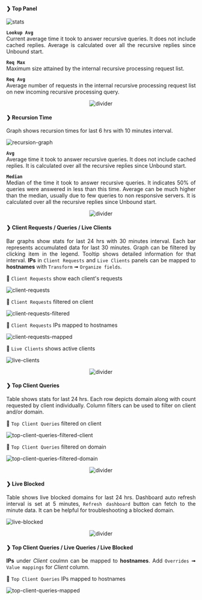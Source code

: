 
<div align="justify">

#### ❯ Top Panel
![stats](https://user-images.githubusercontent.com/11185794/220017124-f0f26b72-f824-4236-8350-2f6f60187526.png)

**`Lookup Avg`**  
Current average time it took to answer recursive queries. It does not include cached replies. Average is calculated over all the recursive replies since Unbound start.

**`Req Max`**  
Maximum size attained by the internal recursive processing request list.

**`Req Avg`**  
Average number of requests in the internal recursive processing request list on new incoming recursive processing query.

<div align="center">
  <img src="https://user-images.githubusercontent.com/11185794/205388020-99c057ad-ee9d-440b-8df9-587f5c133f2e.png?raw=true" alt="divider"/>
</div>

#### ❯ Recursion Time
Graph shows recursion times for last 6 hrs with 10 minutes interval.
  
![recursion-graph](https://user-images.githubusercontent.com/11185794/220017145-ecfd028a-7e77-4503-9113-010fdbc66819.png)

**`Avg`**  
Average time it took to answer recursive queries. It does not include cached replies. It is calculated over all the recursive replies since Unbound start.
  
**`Median`**  
Median of the time it took to answer recursive queries. It indicates 50% of queries were answered in less than this time. Average can be much higher than the median, usually due to few queries to non responsive servers.  It is calculated over all the recursive replies since Unbound start.

<div align="center">
  <img src="https://user-images.githubusercontent.com/11185794/205388020-99c057ad-ee9d-440b-8df9-587f5c133f2e.png?raw=true" alt="divider"/>
</div>

#### ❯ Client Requests / Queries / Live Clients
Bar graphs show stats for last 24 hrs with 30 minutes interval. Each bar represents accumulated data for last 30 minutes. Graph can be filtered by clicking item in the legend. Tooltip shows detailed information for that interval. **IPs** in `Client Requests` and `Live Clients` panels can be mapped to **hostnames** with `Transform` ➟ `Organize fields`.

🔹 `Client Requests` show each client's requests

![client-requests](https://user-images.githubusercontent.com/11185794/220108487-9bc0ac1b-2900-476d-a5c3-855601c7b57c.png)

🔹 `Client Requests` filtered on client

![client-requests-filtered](https://user-images.githubusercontent.com/11185794/220108557-e52a10ad-87ce-4354-bd12-aa3b8ac1ebe3.png)

🔹 `Client Requests` IPs mapped to hostnames

![client-requests-mapped](https://user-images.githubusercontent.com/11185794/220220888-0950aebf-bc65-44e4-baf6-e54024ce1f53.png)

🔹 `Live Clients` shows active clients
  
![live-clients](https://user-images.githubusercontent.com/11185794/220217145-79888d69-b51b-419b-aa02-6168c860e500.png)

<div align="center">
  <img src="https://user-images.githubusercontent.com/11185794/205388020-99c057ad-ee9d-440b-8df9-587f5c133f2e.png?raw=true" alt="divider"/>
</div>

#### ❯ Top Client Queries
Table shows stats for last 24 hrs. Each row depicts domain along with count requested by client individually. Column filters can be used to filter on client and/or domain. 

🔹 `Top Client Queries` filtered on client
  
![top-client-queries-filtered-client](https://user-images.githubusercontent.com/11185794/220221744-6d756162-57be-43ea-bbbc-7fd64e392fd9.png)

🔹 `Top Client Queries` filtered on domain

![top-client-queries-filtered-domain](https://user-images.githubusercontent.com/11185794/220221770-5c885f77-bf5b-4156-9cd9-ddf5a3f90c76.png)


<div align="center">
  <img src="https://user-images.githubusercontent.com/11185794/205388020-99c057ad-ee9d-440b-8df9-587f5c133f2e.png?raw=true" alt="divider"/>
</div>

#### ❯ Live Blocked
Table shows live blocked domains for last 24 hrs. Dashboard auto refresh interval is set at 5 minutes, `Refresh dashboard` button can fetch to the minute data. It can be helpful for troubleshooting a blocked domain.

![live-blocked](https://user-images.githubusercontent.com/11185794/220223333-0e1b4a2c-2351-41a1-930f-c858852c726c.png)

<div align="center">
  <img src="https://user-images.githubusercontent.com/11185794/205388020-99c057ad-ee9d-440b-8df9-587f5c133f2e.png?raw=true" alt="divider"/>
</div>

#### ❯ Top Client Queries / Live Queries / Live Blocked
**IPs** under _Client_ coulmn can be mapped to **hostnames**. Add `Overrides` ➟ `Value mappings` for _Client_ column.

🔹 `Top Client Queries` IPs mapped to hostnames

![top-client-queries-mapped](https://user-images.githubusercontent.com/11185794/220246706-66c3fd0a-ce95-40e3-b74a-500aec5a0b42.png)
</div>
